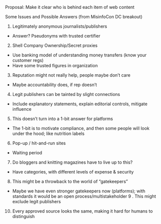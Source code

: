 Proposal: Make it clear who is behind each item of web content

Some Issues and Possible Answers (from MisinfoCon DC breakout)

1. Legitimately anonymous journalists/publishers
  * Answer? Pseudonyms with trusted certifier
2. Shell Company Ownership/Secret proxies
  * Use banking model of understanding money transfers (know your customer regs)
  * Have some trusted figures in organization
3. Reputation might not really help, people maybe don’t care
  * Maybe accountability does, if rep doesn’t
4. Legit publishers can be tainted by slight connections
  * Include explanatory statements, explain editorial controls, mitigate influence
5. This doesn’t turn into a 1-bit answer for platforms
  * The 1-bit is to motivate compliance, and then some people will look under the hood; like nutrition  labels
6. Pop-up / hit-and-run sites
  * Waiting period
7. Do bloggers and knitting magazines have to live up to this?
  * Have categories, with different levels of expense & security
8. This might be a throwback to the world of “gatekeepers”
  * Maybe we have even stronger gatekeepers now (platforms); with standards it would be an open process/multistakeholder 
9 . This might exclude legit publishers
10. Every approved source looks the same, making it hard for humans to distinguish
